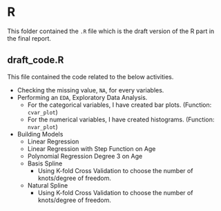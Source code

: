 # R

This folder contained the `.R` file which is the draft version of the R part in the final report.

## draft_code.R

This file contained the code related to the below activities.
* Checking the missing value, `NA`, for every variables.
* Performing an `EDA`, Exploratory Data Analysis.
	* For the categorical variables, I have created bar plots. (Function: `cvar_plot`)  
	* For the numerical variables, I have created histograms. (Function: `nvar_plot`)  
* Building Models
	* Linear Regression  
	* Linear Regression with Step Function on Age  
	* Polynomial Regression Degree 3 on Age
	* Basis Spline
		* Using K-fold Cross Validation to choose the number of knots/degree of freedom.
	* Natural Spline
		* Using K-fold Cross Validation to choose the number of knots/degree of freedom.
		